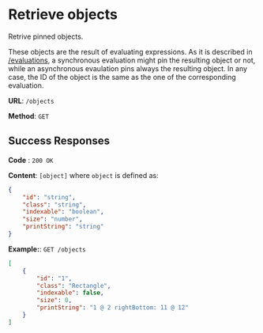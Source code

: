 # Retrieve objects

Retrive pinned objects.

These objects are the result of evaluating expressions. As it is described in [/evaluations](../evaluations/post), a synchronous evaluation might pin the resulting object or not, while an asynchronous evaulation pins always the resulting object. In any case, the ID of the object is the same as the one of the corresponding evaluation.

**URL**: `/objects`

**Method**: `GET`

## Success Responses

**Code** : `200 OK`

**Content**: `[object]` where `object` is defined as:

```json
{
	"id": "string",
	"class": "string",
	"indexable": "boolean",
	"size": "number",
	"printString": "string"
}
```

**Example:**: `GET /objects`

```json
[
	{
		"id": "1",
		"class": "Rectangle",
		"indexable": false,
		"size": 0,
		"printString": "1 @ 2 rightBottom: 11 @ 12"
	}
]
```
